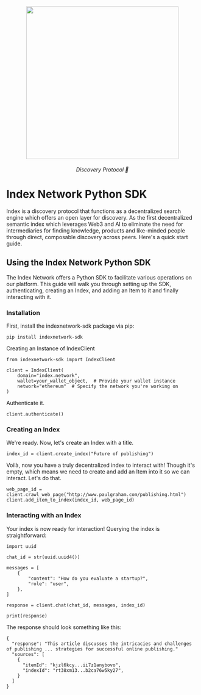 <h1 align="center">
    <a href="https://index.network/#gh-light-mode-only">
    <img style="width:400px" src="https://index.network/images/IndexNetworkLogo.png">
    </a>
</h1>
<p align="center">
  <i align="center">Discovery Protocol 🚀</i>
</p>


# Index Network Python SDK

Index is a discovery protocol that functions as a decentralized search engine which offers an open layer for discovery. As the first decentralized semantic index which leverages Web3 and AI to eliminate the need for intermediaries for finding knowledge, products and like-minded people through direct, composable discovery across peers.
Here's a quick start guide.

## Using the Index Network Python SDK

The Index Network offers a Python SDK to facilitate various operations on our platform. This guide will walk you through setting up the SDK, authenticating, creating an Index, and adding an Item to it and finally interacting with it.


### Installation

First, install the indexnetwork-sdk package via pip:

```
pip install indexnetwork-sdk
```


Creating an Instance of IndexClient

```
from indexnetwork-sdk import IndexClient

client = IndexClient(
    domain="index.network",
    wallet=your_wallet_object,  # Provide your wallet instance
    network="ethereum"  # Specify the network you're working on
)
```

Authenticate it.

```
client.authenticate()
```

### Creating an Index

We're ready. Now, let's create an Index with a title.

```
index_id = client.create_index("Future of publishing")
```

Voilà, now you have a truly decentralized index to interact with! Though it's empty, which means we need to create and add an Item into it so we can interact. Let's do that.

```
web_page_id = client.crawl_web_page("http://www.paulgraham.com/publishing.html")
client.add_item_to_index(index_id, web_page_id)
````



### Interacting with an Index

Your index is now ready for interaction! Querying the index is straightforward:

```
import uuid

chat_id = str(uuid.uuid4())

messages = [
    {
        "content": "How do you evaluate a startup?",
        "role": "user",
    },
]

response = client.chat(chat_id, messages, index_id)

print(response)
```

The response should look something like this:
```
{
  "response": "This article discusses the intricacies and challenges of publishing ... strategies for successful online publishing."
  "sources": [
    {
      "itemId": "kjzl6kcy...ii7z1anybovo",
      "indexId": "rt38xm13...b2ca76w5ky27",
    }
  ]
}
```
